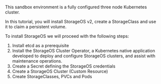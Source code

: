 This sandbox environment is a fully configured three node Kubernetes cluster.

In this tutorial, you will install StorageOS v2, create a StorageClass and use it to claim a persistent volume.

To install StorageOS we will proceed with the following steps:

1. Install etcd as a prerequisite
1. Install the StorageOS Cluster Operator, a Kubernetes native application
   developed to deploy and configure StorageOS clusters, and assist with
   maintenance operations. 
1. Create a Secret defining the StorageOS credentials
1. Create a StorageOS Cluster (Custom Resource)
1. Create StorageClasses, PVCs and Pods
